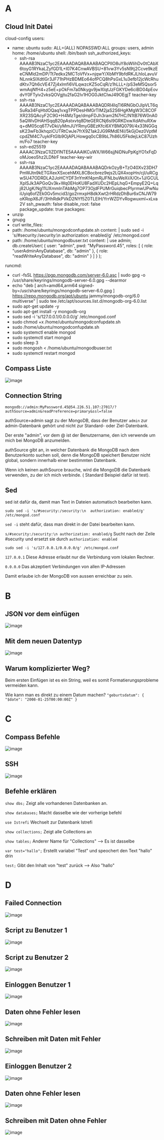 # A 

## Cloud Init Datei 
cloud-config
users:
  - name: ubuntu
    sudo: ALL=(ALL) NOPASSWD:ALL
    groups: users, admin
    home: /home/ubuntu
    shell: /bin/bash
    ssh_authorized_keys:
      - ssh-rsa AAAAB3NzaC1yc2EAAAADAQABAAABAQCPIIO8uY8oWIihDv0tCAbX6toyG1RYkaLZyfGD1L+I07K4CnwAVBSU+81vw3Yv5sN9tj2Ccve9kzEeCNMld2mDP/Tt7edkx2MCToVfVx+njqwY/XbMY9bfdRKJLhIoLavuVNLnnkSIXdtlGr3JF71hPHzBDMEo64ofPCQ8hPsGxL1u3efb12jcWcRhudKtv7Qh6cVE47Zj4xImfi6VlLqwzcKZ5oCqR/z1hLLL+/pS3eM5Qsor5wmAqNfH4+z5eE+pOkFm7a0Nkygv9jwXIqtJzFGKYDe6ciBD04pEovdvY0FTyiv2vksQOVgjtu2faG2Iv1HOG0JktCIwJ49OEgjT teacher-key
      - ssh-rsa AAAAB3NzaC1yc2EAAAADAQABAAABAQDRI4IqTl6RNGbOJlpVLT6qSuRa34FqHtdOQaq1vxgTPPDesHMGrTIM2jaS2S6HgKMgW3C8COFXR23SQAcyF2C9G+H4MzTge/dmpFDJh3ram2N7HC/N1tB76W0nA05aQWvDHAHSqqB20pAstxvtq8DteGERCNj6sl9GRKDxwXdAthuRXwq+dM05cq6T7vDki/yMmJUYRmyGBEzKfci6XYBMQ079I/4x33NGGqsK23wFb3khqziCUTRtCwJe7frX9Z1ak2JG9RMdEf4l/5kGjOez0VptMcpdZM4C7uyklFtGIb9OjAPLHowgq0cCB9bL7h86U5FkdejLkC87Uzhm/Fo7 teacher-key
      - ssh-ed25519 AAAAC3NzaC1lZDI1NTE5AAAAIKCuWX/W66sjjNiDNuPpKgYO1xFqDoMJoeo5hz2LDNrF teacher-key-wir
      - ssh-rsa AAAAB3NzaC1yc2EAAAADAQABAAABAQDrkOzyB+TzO40Xv23DH7PmWJtn9kETGXexXSxcehMXL8CBocbrez9ejs2LQX4xopHn/cjI/uRCgwSU47ODRDLA2JoHCYDF3nYmKf4pmRjJFNLbuWeXiiX/Ot+1J/GCULXplSJk3APGoQv3k+Wq0EHoKU8FadXUDc2HEpLhqG+EmpyE2Q+Lqj82UgK/Ng11UXmmInTAbMg7OP73OjdFPUMrGuiqbecPIyrmwUPwNuiUyiq6ofZEk0Gv5mcid3/go2rmxpH8dkXwt2rHRdzDhBur6xCNJW79oKRopX6JF/3HhRdkPVkD2NYf5Z0TLElH/YrrWZDYvRogwuxml+xLva2V
ssh_pwauth: false
disable_root: false    
package_update: true 
packages:
  - unzip
  - gnupg
  - curl
write_files:
  - path: /home/ubuntu/mongodconfupdate.sh
    content: |
      sudo sed -i 's/#security:/security:\n  authorization: enabled/g' /etc/mongod.conf
  - path: /home/ubuntu/mongodbuser.txt
    content: |
      use admin;
      db.createUser(
        {
          user: "admin",
          pwd: "MyPassword.45",
          roles: [
            { role: "userAdminAnyDatabase", db: "admin" },
            { role: "readWriteAnyDatabase", db: "admin" }
          ]
        }
      );

runcmd:
  - curl -fsSL https://pgp.mongodb.com/server-6.0.asc | sudo gpg -o /usr/share/keyrings/mongodb-server-6.0.gpg --dearmor
  - echo "deb [ arch=amd64,arm64 signed-by=/usr/share/keyrings/mongodb-server-6.0.gpg ] https://repo.mongodb.org/apt/ubuntu jammy/mongodb-org/6.0 multiverse" | sudo tee /etc/apt/sources.list.d/mongodb-org-6.0.list
  - sudo apt-get update -y
  - sudo apt-get install -y mongodb-org
  - sudo sed -i 's/127.0.0.1/0.0.0.0/g' /etc/mongod.conf
  - sudo chmod +x /home/ubuntu/mongodconfupdate.sh
  - sudo /home/ubuntu/mongodconfupdate.sh
  - sudo systemctl enable mongod
  - sudo systemctl start mongod
  - sudo sleep 3
  - sudo mongosh < /home/ubuntu/mongodbuser.txt
  - sudo systemctl restart mongod

## Compass Liste 
![image](https://github.com/user-attachments/assets/d0b96af7-7729-4380-a3c4-6ed72f160634)


## Connection String 

 ``` mongodb://admin:MyPassword.45@54.226.51.107:27017/?authSource=admin&readPreference=primary&ssl=false ```

 authSource=admin sagt zu der MongoDB, dass der Benutzer ```admin``` zur admin-Datenbank gehört und nicht zur Standard- oder Ziel-Datenbank. 

Der erste "admin", vor dem @ ist der Benutzername, den ich verwende um mich bei MongoDB anzumelden. 

authSource gibt an, in welcher Datenbank die MongoDB nach dem Benutzerkonto suchen soll, denn die MongoDB speichert Benutzer nicht global, sondern innerhalb einer bestimmten Datenbank. 

Wenn ich keinen authSource brauche, wird die MongoDB die Datenbank verwenden, zu der ich mich verbinde. ( Standard Beispiel dafür ist test). 

## Sed 

sed ist dafür da, damit man Text in Dateien automatisch bearbeiten kann. 

```sudo sed -i 's/#security:/security:\n  authorization: enabled/g' /etc/mongod.conf```

```sed -i``` steht dafür, dass man direkt in der Datei bearbeiten kann. 

```s/#security:/security:\n authorization: enabled/g``` Sucht nach der Zeile #security und ersetzt sie durch ```authorization: enabled```

```sudo sed -i 's/127.0.0.1/0.0.0.0/g' /etc/mongod.conf```

```127.0.0.1``` Diese Adresse erlaubt nur die Verbindung vom lokalen Rechner. 

```0.0.0.0``` Das akzeptiert Verbindungen von allen IP-Adressen 

Damit erlaube ich der MongoDB von aussen erreichbar zu sein. 

# B 

## JSON vor dem einfügen
![image](https://github.com/user-attachments/assets/4dfdc7a9-6716-44fd-a563-c4ff9c66292d)

## Mit dem neuen Datentyp
![image](https://github.com/user-attachments/assets/9ed75e5c-90a8-4852-bff9-b2eaabaad032)


## Warum komplizierter Weg? 
Beim ersten Einfügen ist es ein String, weil es somit Formatierungsprobleme vermeiden kann. 

Wie kann man es direkt zu einem Datum machen? 
```"geburtsdatum": { "$date": "2008-01-25T00:00:00Z" }```
# C
## Compass Befehle 
![image](https://github.com/user-attachments/assets/e31c5735-4d63-4153-9774-50cea364c6a1)


## SSH 
![image](https://github.com/user-attachments/assets/9a0bcc69-6015-4295-9440-5ab5cc68ab3a)


## Befehle erklären 
```show dbs;```
Zeigt alle vorhandenen Datenbanken an. 

```show databases;```
Macht dasselbe wie der vorherige befehl 

```use Istrefi```
Wechselt zur Datenbank Istrefi 

```show collections;```
Zeigt alle Collections an 

```show tables;```
Anderer Name für "Collections" --> Es ist dasselbe 

```var test="hallo";```
Erstellt variabel "Test" und speochert den Text "hallo" drin 

```test;```
Gibt den Inhalt von "test" zurück --> Also "hallo" 

# D 

## Failed Connection 
![image](https://github.com/user-attachments/assets/8bf87c9c-515d-4719-b237-0e4d0ed6e058)

## Script zu Benutzer 1 
![image](https://github.com/user-attachments/assets/3be11bab-1be6-4326-8d33-dd1d75137b5f)

## Script zu Benutzer 2
![image](https://github.com/user-attachments/assets/ffdca877-d6fe-4752-91c2-38734743e853)

## Einloggen Benutzer 1 
![image](https://github.com/user-attachments/assets/fde1bfb4-0388-47d0-a601-6529f42aac7a)

## Daten ohne Fehler lesen 
![image](https://github.com/user-attachments/assets/16cbe879-ef81-40fa-879e-49e8c148969f)

## Schreiben mit Daten mit Fehler 
![image](https://github.com/user-attachments/assets/fa00351b-b5d5-4ae5-91a0-7bd3eb1bb3cb)

## Einloggen Benutzer 2 
![image](https://github.com/user-attachments/assets/80e1c1d7-ced7-4448-bb71-edfe19a57614)

## Daten ohne Fehler lesen 
![image](https://github.com/user-attachments/assets/661c75d5-a602-4f20-9665-daecdb9f2abb)

## Schreiben mit Daten ohne Fehler 
![image](https://github.com/user-attachments/assets/d4fc32ea-60ea-418e-9af1-3e82f53bfe9e)
